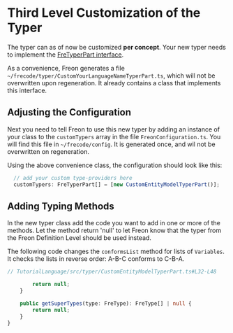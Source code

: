 # Third Level Customization of the Typer

The typer can as of now be customized **per concept**. Your new typer needs
to implement the [FreTyperPart interface](/Documentation/Under_the_Hood/The_FreTool_Interfaces/FreTyper_Interface).

As a convenience, Freon generates a file `~/frecode/typer/CustomYourLanguageNameTyperPart.ts`,
which will not be overwritten upon regeneration. It already contains a class that implements this interface.

## Adjusting the Configuration

Next you need to tell Freon to use this new typer by adding an
instance of your class to the `customTypers` array in
the file `FreonConfiguration.ts`. You will find this file in `~/frecode/config`.
It is generated once, and wil not be overwritten on regeneration.

Using the above convenience class, the configuration should look like this:

```ts
  // add your custom type-providers here
  customTypers: FreTyperPart[] = [new CustomEntityModelTyperPart()];
```

## Adding Typing Methods

In the new typer class add the code you want to add in one or more of the methods. Let the method return 'null'
to let Freon know that the typer from the Freon Definition Level should be used instead.

The following code changes the `conformsList` method for lists of `Variables`. It checks the lists in
reverse order: A-B-C conforms to C-B-A.

[//]: # 'TODO code does not come through'

```ts
// TutorialLanguage/src/typer/CustomEntityModelTyperPart.ts#L32-L48

		return null;
	}

	public getSuperTypes(type: FreType): FreType[] | null {
		return null;
	}
}

```
